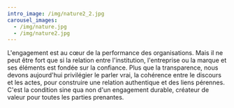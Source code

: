 ```yaml
---
intro_image: /img/nature2_2.jpg
carousel_images:
  - /img/nature.jpg
  - /img/nature2.jpg
---
```

L'engagement est au cœur de la performance des organisations. Mais il ne peut être fort que si la relation entre l'institution, l'entreprise ou la marque et ses éléments est fondée sur la confiance. Plus que la transparence, nous devons aujourd'hui privilégier le parler vrai, la cohérence entre le discours et les actes, pour construire une relation authentique et des liens pérennes. C'est la condition sine qua non d'un engagement durable, créateur de valeur pour toutes les parties prenantes.
